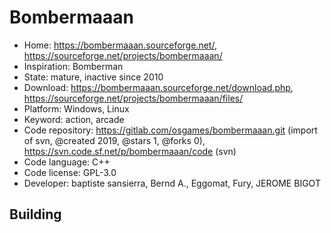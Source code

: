 # Bombermaaan

- Home: https://bombermaaan.sourceforge.net/, https://sourceforge.net/projects/bombermaaan/
- Inspiration: Bomberman
- State: mature, inactive since 2010
- Download: https://bombermaaan.sourceforge.net/download.php, https://sourceforge.net/projects/bombermaaan/files/
- Platform: Windows, Linux
- Keyword: action, arcade
- Code repository: https://gitlab.com/osgames/bombermaaan.git (import of svn, @created 2019, @stars 1, @forks 0), https://svn.code.sf.net/p/bombermaaan/code (svn)
- Code language: C++
- Code license: GPL-3.0
- Developer: baptiste sansierra, Bernd A., Eggomat, Fury, JEROME BIGOT

## Building
